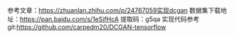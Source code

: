 参考文章：https://zhuanlan.zhihu.com/p/24767059实现dcgan
数据集下载地址：https://pan.baidu.com/s/1eSifHcA 提取码：g5qa
实现代码参考git:https://github.com/carpedm20/DCGAN-tensorflow